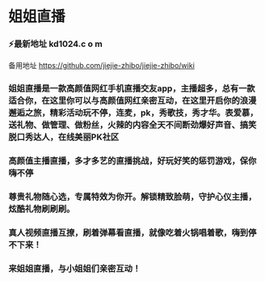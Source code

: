# 姐姐直播
### ⚡最新地址 kd1024.c o m
备用地址 https://github.com/jiejie-zhibo/jiejie-zhibo/wiki
### 姐姐直播是一款高颜值网红手机直播交友app，主播超多，总有一款适合你，在这里你可以与高颜值网红亲密互动，在这里开启你的浪漫邂逅之旅，精彩活动玩不停，连麦，pk，秀歌技，秀才华。表爱慕，送礼物、做管理、做粉丝，火辣的内容全天不间断劲爆好声音、搞笑脱口秀达人，在线美丽PK社区
### 高颜值主播直播，多才多艺的直播挑战，好玩好笑的惩罚游戏，保你嗨不停
### 尊贵礼物随心选，专属特效为你开。解锁精致脸萌，守护心仪主播，炫酷礼物刷刷刷。
### 真人视频直播互撩，刷着弹幕看直播，就像吃着火锅唱着歌，嗨到停不下来！
### 来姐姐直播，与小姐姐们亲密互动！

